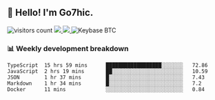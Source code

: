 ## 👋 Hello! I'm Go7hic.

 ![visitors count](https://visitors-by-url-pls-dont-use-this-in-your-repo.vercel.app/Go7hic-github-readme)
 <a href="https://twitter.com/Go7hic">
    <img src="https://img.shields.io/badge/-@Go7hic-1ca0f1?style=flat-square&labelColor=1ca0f1&logo=twitter&logoColor=white&link=https://twitter.com/Go7hic">
   <a/>
   <a href="mailto:gtfx0209@gmail.com">
    <img src="https://img.shields.io/badge/-gtfx0209@gmail.com-c14438?style=flat-square&logo=Gmail&logoColor=white&link=mailto:gtfx0209@gmail.com">
   <a/>
    ![Keybase BTC](https://img.shields.io/keybase/btc/Go7hic)
 <!--
🔭 I’m currently working
🌱 I’m currently learning
💬 Ask me about 
📫 How to reach me: 
⚡ Fun fact: 
-->
 <!--
![My Github Stats](https://github-readme-stats.vercel.app/api?username=Go7hic&show_icons=true&count_private=true)

-->

### 📊 Weekly development breakdown
<!--START_SECTION:waka-->
```text
TypeScript  15 hrs 59 mins      ██████████████████░░░░░░░   72.86 
JavaScript  2 hrs 19 mins       ██░░░░░░░░░░░░░░░░░░░░░░░   10.59 
JSON        1 hr 37 mins        █░░░░░░░░░░░░░░░░░░░░░░░░   7.43 
Markdown    1 hr 34 mins        █░░░░░░░░░░░░░░░░░░░░░░░░   7.2 
Docker      11 mins             ░░░░░░░░░░░░░░░░░░░░░░░░░   0.84
```
<!--END_SECTION:waka-->
    


